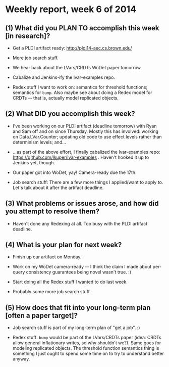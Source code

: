 # Weekly report, week 6 of 2014

## (1) What did you PLAN TO accomplish this week [in research]?

  * Get a PLDI artifact ready: http://pldi14-aec.cs.brown.edu/

  * More job search stuff.

  * We hear back about the LVars/CRDTs WoDet paper tomorrow.
  
  * Cabalize and Jenkins-ify the lvar-examples repo.
  
  * Redex stuff I want to work on: semantics for threshold functions;
    semantics for `bump`.  Also maybe see about doing a Redex model
    for CRDTs -- that is, actually model replicated objects.

## (2) What DID you accomplish this week?

  * I've been working on our PLDI artifact (deadline tomorrow) with
    Ryan and Sam off and on since Thursday.  Mostly this has involved:
    working on Data.LVar.Counter; updating old code to use effect
    levels rather than determinism levels; and...
	
  * ...as part of the above effort, I finally cabalized the
    lvar-examples repo: https://github.com/lkuper/lvar-examples .
    Haven't hooked it up to Jenkins yet, though.
	
  * Our paper got into WoDet, yay!  Camera-ready due the 17th.
  
  * Job search stuff: There are a few more things I applied/want to
    apply to.  Let's talk about it after the artifact deadline.

## (3) What problems or issues arose, and how did you attempt to resolve them?

  * Haven't done any Redexing at all.  Too busy with the PLDI artifact
    deadline.
  
## (4) What is your plan for next week?

  * Finish up our artifact on Monday.

  * Work on my WoDet camera-ready -- I think the claim I made about
    per-query consistency guarantees being novel wasn't true. :)
	
  * Start doing all the Redex stuff I wanted to do last week.
  
  * Probably some more job search stuff.
  
## (5) How does that fit into your long-term plan [often a paper target]?

  * Job search stuff is part of my long-term plan of "get a job". :)

  * Redex stuff: `bump` would be part of the LVars/CRDTs paper (idea:
    CRDTs allow general inflationary writes, so why shouldn't we?).
    Same goes for modeling replicated objects.  The threshold function
    semantics thing is something I just ought to spend some time on to
    try to understand better anyway.
